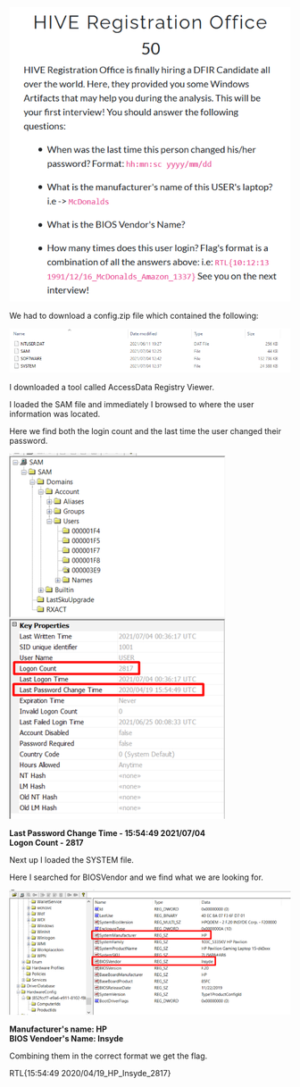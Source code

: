 ![[01 - HIVE Registration Office.png]](https://github.com/geoffchisnall/CTF-Writeups/blob/main/RTLCTF/2021/images/01%20-%20HIVE%20Registration%20Office.png)

We had to download a config.zip file which contained the following:

![[01 - config contents.png]](https://github.com/geoffchisnall/CTF-Writeups/blob/main/RTLCTF/2021/images/01%20-%20config%20contents.png)

I downloaded a tool called AccessData Registry Viewer.

I loaded the SAM file and immediately I browsed to where the user information was located.

Here we find both the login count and the last time the user changed their password.

![[01  - user_info.png]](https://github.com/geoffchisnall/CTF-Writeups/blob/main/RTLCTF/2021/images/01%20%20-%20user_info.png)

<b>Last Password Change Time - 15:54:49 2021/07/04</b>
<br>
<b>Logon Count - 2817</b>

Next up I loaded the SYSTEM file.

Here I searched for BIOSVendor and we find what we are looking for.

![[01 - machine_info.png]](https://github.com/geoffchisnall/CTF-Writeups/blob/main/RTLCTF/2021/images/01%20-%20machine_info.png)

<b>Manufacturer's name: HP</b>
<br>
<b>BIOS Vendoer's Name: Insyde</b>

Combining them in the correct format we get the flag.

RTL{15:54:49 2020/04/19_HP_Insyde_2817}
